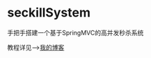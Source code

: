 # seckillSystem
 
 手把手搭建一个基于SpringMVC的高并发秒杀系统

教程详见-->[我的博客](https://floatindle.github.io/2022/04/14/%E9%AB%98%E5%B9%B6%E5%8F%91%E7%A7%92%E6%9D%80API%E7%9A%84%E6%90%AD%E5%BB%BA/)
